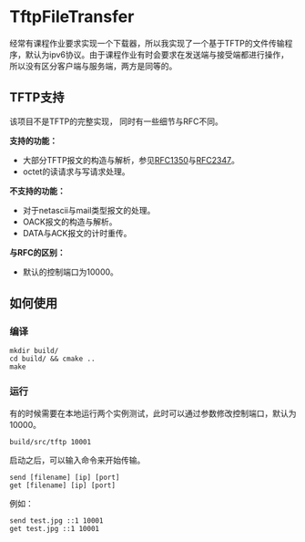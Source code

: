 # TftpFileTransfer

经常有课程作业要求实现一个下载器，所以我实现了一个基于TFTP的文件传输程序，默认为ipv6协议。由于课程作业有时会要求在发送端与接受端都进行操作，所以没有区分客户端与服务端，两方是同等的。

## TFTP支持

该项目不是TFTP的完整实现， 同时有一些细节与RFC不同。

**支持的功能：**

- 大部分TFTP报文的构造与解析，参见[RFC1350](https://tools.ietf.org/html/rfc1350)与[RFC2347](https://tools.ietf.org/html/rfc2347)。
- octet的读请求与写请求处理。

**不支持的功能：**

- 对于netascii与mail类型报文的处理。
- OACK报文的构造与解析。
- DATA与ACK报文的计时重传。

**与RFC的区别：**

- 默认的控制端口为10000。

## 如何使用

### 编译

```
mkdir build/
cd build/ && cmake ..
make
```

### 运行

有的时候需要在本地运行两个实例测试，此时可以通过参数修改控制端口，默认为10000。

```
build/src/tftp 10001
```

启动之后，可以输入命令来开始传输。

```
send [filename] [ip] [port]
get [filename] [ip] [port]
```

例如：

```
send test.jpg ::1 10001
get test.jpg ::1 10001
```



